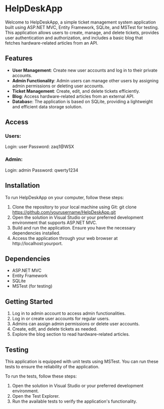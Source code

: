 ﻿# HelpDeskApp
Welcome to HelpDeskApp, a simple ticket management system application built using ASP.NET MVC, Entity Framework, SQLite, and MSTest for testing. This application allows users to create, manage, and delete tickets, provides user authentication and authorization, and includes a basic blog that fetches hardware-related articles from an API.

## Features
- **User Management**: Create new user accounts and log in to their private accounts.
- **Admin Functionality**: Admin users can manage other users by assigning admin permissions or deleting user accounts.
- **Ticket Management**: Create, edit, and delete tickets efficiently.
- **Blog**: Access hardware-related articles from an external API.
- **Databas**e: The application is based on SQLite, providing a lightweight and efficient data storage solution.

## Access
### Users:
Login: user
Password: zaq1@WSX

### Admin:
Login: admin
Password: qwerty1234

## Installation
To run HelpDeskApp on your computer, follow these steps:
1. Clone the repository to your local machine using Git: git clone https://github.com/yourusername/HelpDeskApp.git
2. Open the solution in Visual Studio or your preferred development environment that supports ASP.NET MVC.
3. Build and run the application. Ensure you have the necessary dependencies installed.
4. Access the application through your web browser at http://localhost:yourport.

## Dependencies
- ASP.NET MVC
- Entity Framework
- SQLite
- MSTest (for testing)

## Getting Started
1. Log in to admin account to access admin functionalities.
2. Log in or create user accounts for regular users.
3. Admins can assign admin permissions or delete user accounts.
4. Create, edit, and delete tickets as needed.
5. Explore the blog section to read hardware-related articles.

## Testing
This application is equipped with unit tests using MSTest. You can run these tests to ensure the reliability of the application.

To run the tests, follow these steps:
1. Open the solution in Visual Studio or your preferred development environment.
2. Open the Test Explorer.
3. Run the available tests to verify the application's functionality.
